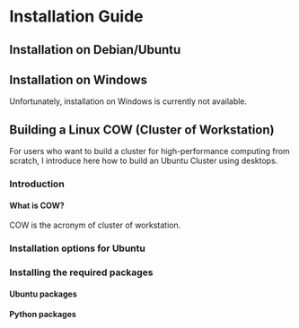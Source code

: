 # Installation Guide

## Installation on Debian/Ubuntu

## Installation on Windows
Unfortunately, installation on Windows is currently not available.

## Building a Linux COW (Cluster of Workstation)
For users who want to build a cluster for high-performance computing from scratch, I introduce here how to build an Ubuntu Cluster using desktops.

### Introduction

#### What is COW?
COW is the acronym of cluster of workstation.

### Installation options for Ubuntu

### Installing the required packages

#### Ubuntu packages

#### Python packages
